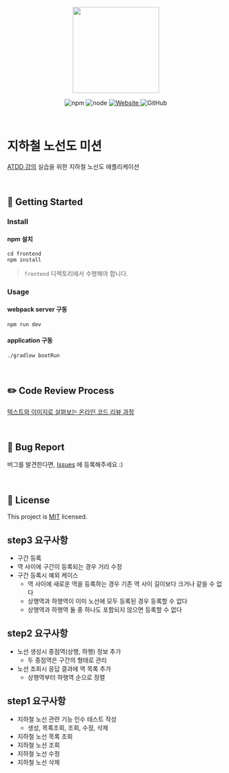 <p align="center">
    <img width="200px;" src="https://raw.githubusercontent.com/woowacourse/atdd-subway-admin-frontend/master/images/main_logo.png"/>
</p>
<p align="center">
  <img alt="npm" src="https://img.shields.io/badge/npm-%3E%3D%205.5.0-blue">
  <img alt="node" src="https://img.shields.io/badge/node-%3E%3D%209.3.0-blue">
  <a href="https://edu.nextstep.camp/c/R89PYi5H" alt="nextstep atdd">
    <img alt="Website" src="https://img.shields.io/website?url=https%3A%2F%2Fedu.nextstep.camp%2Fc%2FR89PYi5H">
  </a>
  <img alt="GitHub" src="https://img.shields.io/github/license/next-step/atdd-subway-admin">
</p>

<br>

# 지하철 노선도 미션
[ATDD 강의](https://edu.nextstep.camp/c/R89PYi5H) 실습을 위한 지하철 노선도 애플리케이션

<br>

## 🚀 Getting Started

### Install
#### npm 설치
```
cd frontend
npm install
```
> `frontend` 디렉토리에서 수행해야 합니다.

### Usage
#### webpack server 구동
```
npm run dev
```
#### application 구동
```
./gradlew bootRun
```
<br>

## ✏️ Code Review Process
[텍스트와 이미지로 살펴보는 온라인 코드 리뷰 과정](https://github.com/next-step/nextstep-docs/tree/master/codereview)

<br>

## 🐞 Bug Report

버그를 발견한다면, [Issues](https://github.com/next-step/atdd-subway-admin/issues) 에 등록해주세요 :)

<br>

## 📝 License

This project is [MIT](https://github.com/next-step/atdd-subway-admin/blob/master/LICENSE.md) licensed.

## step3 요구사항
* 구간 등록
* 역 사이에 구간이 등록되는 경우 거리 수정
* 구간 등록시 예외 케이스
  * 역 사이에 새로운 역을 등록하는 경우 기존 역 사이 길이보다 크거나 같을 수 없다
  * 상행역과 하행역이 이미 노선에 모두 등록된 경우 등록할 수 없다
  * 상행역과 하행역 둘 중 하나도 포함되지 않으면 등록할 수 없다


## step2 요구사항
* 노선 생성시 종점역(상행, 하행) 정보 추가
  * 두 종점역은 구간의 형태로 관리
* 노선 조회시 응답 결과에 역 목록 추가
  * 상행역부터 하행역 순으로 정렬

## step1 요구사항
* 지하철 노선 관련 기능 인수 테스트 작성
  * 생성, 목록조회, 조회, 수정, 삭제
* 지하철 노선 목록 조회
* 지하철 노선 조회
* 지하철 노선 수정
* 지하철 노선 삭제